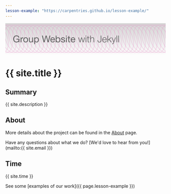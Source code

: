 ```yaml
---
lesson-example: "https://carpentries.github.io/lesson-example/"
---
```


[![Group Website banner](./image/site_banner.png)](/group-website/)

# {{ site.title }}

## Summary
{{ site.description }}  

## About
More details about the project can be found in the [About](about.md) page.

Have any questions about what we do? [We'd love to hear from you!](mailto:{{ site.email }})

## Time
{{ site.time }}

See some [examples of our work]({{ page.lesson-example }})
